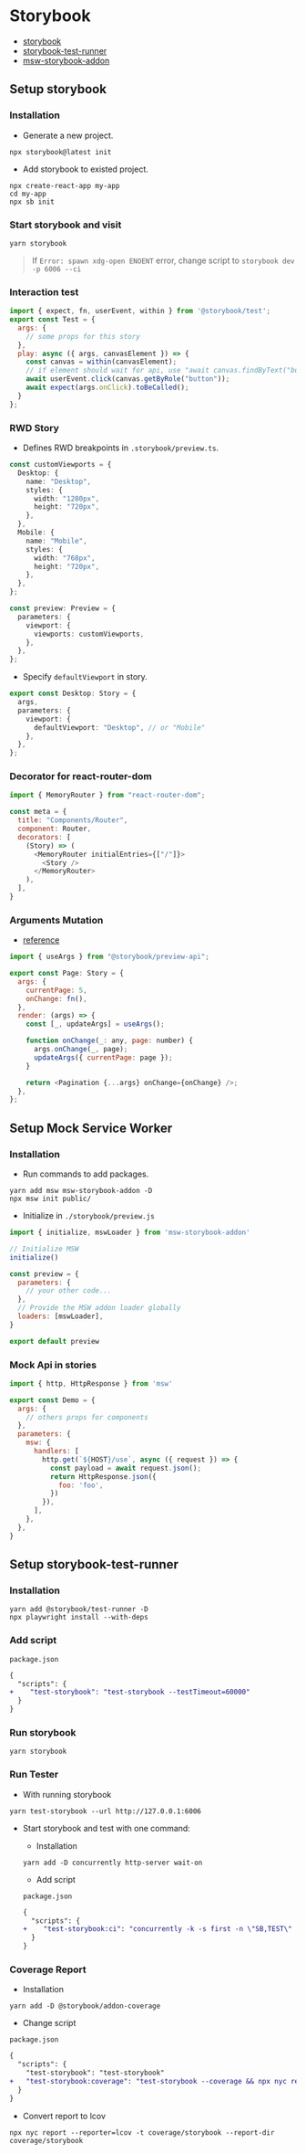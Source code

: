 # Storybook

- [storybook](https://storybook.js.org/docs/get-started/frameworks/react-vite)
- [storybook-test-runner](https://github.com/storybookjs/test-runner)
- [msw-storybook-addon](https://storybook.js.org/addons/msw-storybook-addon)

## Setup storybook


### Installation

- Generate a new project.

```
npx storybook@latest init
```

- Add storybook to existed project.

```
npx create-react-app my-app
cd my-app
npx sb init
```

### Start storybook and visit

```
yarn storybook
```

> If `Error: spawn xdg-open ENOENT` error, change script to `storybook dev -p 6006 --ci`


### Interaction test

```javascript
import { expect, fn, userEvent, within } from '@storybook/test';
export const Test = {
  args: {
    // some props for this story
  },
  play: async ({ args, canvasElement }) => {
    const canvas = within(canvasElement);
    // if element should wait for api, use "await canvas.findByText("button", undefined, { timeout: 5e3 });" to get the button.
    await userEvent.click(canvas.getByRole("button"));
    await expect(args.onClick).toBeCalled();
  }
};

```
### RWD Story

- Defines RWD breakpoints in `.storybook/preview.ts`.

```typescript
const customViewports = {
  Desktop: {
    name: "Desktop",
    styles: {
      width: "1280px",
      height: "720px",
    },
  },
  Mobile: {
    name: "Mobile",
    styles: {
      width: "768px",
      height: "720px",
    },
  },
};

const preview: Preview = {
  parameters: {
    viewport: {
      viewports: customViewports,
    },
  },
};
```

- Specify `defaultViewport` in story.

```typescript
export const Desktop: Story = {
  args,
  parameters: {
    viewport: {
      defaultViewport: "Desktop", // or "Mobile"
    },
  },
};
```
### Decorator for react-router-dom

```javascript
import { MemoryRouter } from "react-router-dom";

const meta = {
  title: "Components/Router",
  component: Router,
  decorators: [
    (Story) => (
      <MemoryRouter initialEntries={["/"]}>
        <Story />
      </MemoryRouter>
    ),
  ],
}
```
### Arguments Mutation

- [reference](https://storybook.js.org/docs/writing-stories/args#setting-args-from-within-a-story)

```javascript
import { useArgs } from "@storybook/preview-api";

export const Page: Story = {
  args: {
    currentPage: 5,
    onChange: fn(),
  },
  render: (args) => {
    const [_, updateArgs] = useArgs();

    function onChange(_: any, page: number) {
      args.onChange(_, page);
      updateArgs({ currentPage: page });
    }

    return <Pagination {...args} onChange={onChange} />;
  },
};
```

## Setup Mock Service Worker

### Installation

- Run commands to add packages.

```
yarn add msw msw-storybook-addon -D
npx msw init public/
```

- Initialize in `./storybook/preview.js`

```javascript
import { initialize, mswLoader } from 'msw-storybook-addon'

// Initialize MSW
initialize()

const preview = {
  parameters: {
    // your other code...
  },
  // Provide the MSW addon loader globally
  loaders: [mswLoader],
}

export default preview
```

### Mock Api in stories

```javascript
import { http, HttpResponse } from 'msw'

export const Demo = {
  args: {
    // others props for components
  },
  parameters: {
    msw: {
      handlers: [
        http.get(`${HOST}/use`, async ({ request }) => {
          const payload = await request.json();
          return HttpResponse.json({
            foo: 'foo',
          })
        }),
      ],
    },
  },
}
```

## Setup storybook-test-runner

### Installation

```
yarn add @storybook/test-runner -D
npx playwright install --with-deps
```

### Add script

`package.json`
```diff
{
  "scripts": {
+    "test-storybook": "test-storybook --testTimeout=60000"
  }
}
```

### Run storybook

```
yarn storybook
```

### Run Tester

- With running storybook
  
```
yarn test-storybook --url http://127.0.0.1:6006
```

- Start storybook and test with one command:

  - Installation

  ```
  yarn add -D concurrently http-server wait-on
  ```

  - Add script

  `package.json`
  ```diff
  {
    "scripts": {
  +    "test-storybook:ci": "concurrently -k -s first -n \"SB,TEST\" -c \"magenta,blue\" \"yarn build-storybook --quiet && npx http-server storybook-static --port 6006 --silent\" \"wait-on tcp:6006 && yarn test-storybook\""
    }
  }
  ```

### Coverage Report
  
- Installation
  
```
yarn add -D @storybook/addon-coverage
```

- Change script

`package.json`
```diff
{
  "scripts": {
    "test-storybook": "test-storybook"
+   "test-storybook:coverage": "test-storybook --coverage && npx nyc report --reporter=lcov -t coverage/storybook --report-dir coverage/storybook"
  }
}
```

- Convert report to lcov

```
npx nyc report --reporter=lcov -t coverage/storybook --report-dir coverage/storybook
```
